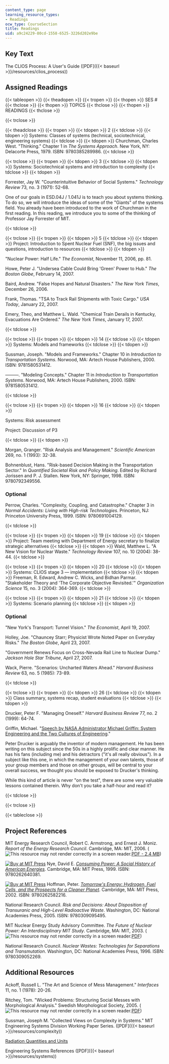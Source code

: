 ```yaml
---
content_type: page
learning_resource_types:
- Readings
ocw_type: CourseSection
title: Readings
uid: a9c24229-80cd-1558-6525-3226d202e9be
---
```


Key Text
--------

The CLIOS Process: A User's Guide ([PDF]({{< baseurl >}}/resources/clios_process))

Assigned Readings
-----------------

{{< tableopen >}}
{{< theadopen >}}
{{< tropen >}}
{{< thopen >}}
SES #
{{< thclose >}}
{{< thopen >}}
TOPICS
{{< thclose >}}
{{< thopen >}}
READINGS
{{< thclose >}}

{{< trclose >}}

{{< theadclose >}}
{{< tropen >}}
{{< tdopen >}}
2
{{< tdclose >}}
{{< tdopen >}}
Systems: Classes of systems (technical, sociotechnical, engineering systems)
{{< tdclose >}}
{{< tdopen >}}
Churchman, Charles West. "Thinking." Chapter 1 in _The Systems Approach_. New York, NY: Delacorte Press, 1979. ISBN: 9780385289986.
{{< tdclose >}}

{{< trclose >}}
{{< tropen >}}
{{< tdopen >}}
3
{{< tdclose >}}
{{< tdopen >}}
Systems: Sociotechnical systems and introduction to complexity
{{< tdclose >}}
{{< tdopen >}}


Forrester, Jay W. "Counterintuitive Behavior of Social Systems." _Technology Review_ 73, no. 3 (1971): 52-68.

One of our goals in ESD.04J / 1.041J is to teach you about systems thinking. To do so, we will introduce the ideas of some of the "Giants" of the systems field. You already have been introduced to the work of Churchman in the first reading. In this reading, we introduce you to some of the thinking of Professor Jay Forrester of MIT.


{{< tdclose >}}

{{< trclose >}}
{{< tropen >}}
{{< tdopen >}}
5
{{< tdclose >}}
{{< tdopen >}}
Project: Introduction to Spent Nuclear Fuel (SNF), the big issues and questions, introduction to resources
{{< tdclose >}}
{{< tdopen >}}


"Nuclear Power: Half Life." _The Economist_, November 11, 2006, pp. 81.

Howe, Peter J. "Undersea Cable Could Bring 'Green' Power to Hub." _The Boston Globe_, February 14, 2007.

Baird, Andrew. "False Hopes and Natural Disasters." _The New York Times_, December 26, 2006.

Frank, Thomas. "TSA to Track Rail Shipments with Toxic Cargo." _USA Today_, January 22, 2007.

Emery, Theo, and Matthew L. Wald. "Chemical Train Derails in Kentucky, Evacuations Are Ordered." _The New York Times_, January 17, 2007.


{{< tdclose >}}

{{< trclose >}}
{{< tropen >}}
{{< tdopen >}}
14
{{< tdclose >}}
{{< tdopen >}}
Systems: Models and frameworks
{{< tdclose >}}
{{< tdopen >}}


Sussman, Joseph. "Models and Frameworks." Chapter 10 in _Introduction to Transportation Systems_. Norwood, MA: Artech House Publishers, 2000. ISBN: 9781580531412.

———. "Modeling Concepts." Chapter 11 in _Introduction to Transportation Systems_. Norwood, MA: Artech House Publishers, 2000. ISBN: 9781580531412.


{{< tdclose >}}

{{< trclose >}}
{{< tropen >}}
{{< tdopen >}}
16
{{< tdclose >}}
{{< tdopen >}}


Systems: Risk assessment

Project: Discussion of P3


{{< tdclose >}}
{{< tdopen >}}


Morgan, Granger. "Risk Analysis and Management." _Scientific American_ 269, no. 1 (1993): 32-38.

Bohnenblust, Hans. "Risk-based Decision Making in the Transportation Sector." In _Quantified Societal Risk and Policy Making_. Edited by Richard Jorissen and P. J. Stallen. New York, NY: Springer, 1998. ISBN: 9780792349556.

### Optional

Perrow, Charles. "Complexity, Coupling, and Catastrophe." Chapter 3 in _Normal Accidents: Living with High-risk Technologies_. Princeton, NJ: Princeton University Press, 1999. ISBN: 9780691004129.


{{< tdclose >}}

{{< trclose >}}
{{< tropen >}}
{{< tdopen >}}
19
{{< tdclose >}}
{{< tdopen >}}
Project: Team meeting with Department of Energy secretary to finalize strategic alternatives
{{< tdclose >}}
{{< tdopen >}}
Wald, Matthew L. "A New Vision for Nuclear Waste." _Technology Review_ 107, no. 10 (2004): 38-44.
{{< tdclose >}}

{{< trclose >}}
{{< tropen >}}
{{< tdopen >}}
20
{{< tdclose >}}
{{< tdopen >}}
Systems: CLIOS stage 3 — implementation
{{< tdclose >}}
{{< tdopen >}}
Freeman, R. Edward, Andrew C. Wicks, and Bidhan Parmar. "Stakeholder Theory and 'The Corporate Objective Revisited.'" _Organization Science_ 15, no. 3 (2004): 364-369.
{{< tdclose >}}

{{< trclose >}}
{{< tropen >}}
{{< tdopen >}}
21
{{< tdclose >}}
{{< tdopen >}}
Systems: Scenario planning
{{< tdclose >}}
{{< tdopen >}}


### Optional

"New York's Transport: Tunnel Vision." _The Economist_, April 19, 2007.

Holley, Joe. "Chauncey Starr; Physicist Wrote Noted Paper on Everyday Risks." _The Boston Globe_, April 23, 2007.

"Government Renews Focus on Cross-Nevada Rail Line to Nuclear Dump." _Jackson Hole Star Tribune_, April 27, 2007.

Wack, Pierre. "Scenarios: Uncharted Waters Ahead." _Harvard Business Review_ 63, no. 5 (1985): 73-89.


{{< tdclose >}}

{{< trclose >}}
{{< tropen >}}
{{< tdopen >}}
26
{{< tdclose >}}
{{< tdopen >}}
Class summary, systems recap, student evaluations
{{< tdclose >}}
{{< tdopen >}}


Drucker, Peter F. "Managing Oneself." _Harvard Business Review_ 77, no. 2 (1999): 64-74.

Griffin, Michael. "[Speech by NASA Administrator Michael Griffin: System Engineering and the Two Cultures of Engineering](http://www.spaceref.com/news/viewsr.html?pid=23775)."

Peter Drucker is arguably the inventor of modern management. He has been writing on this subject since the 50s in a highly prolific and clear manner. He has his fans (including me) and his detractors ("it's all really obvious"). In a subject like this one, in which the management of your own talents, those of your group members and those on other groups, will be central to your overall success, we thought you should be exposed to Drucker's thinking.

While this kind of article is never "on the test", there are some very valuable lessons contained therein. Why don't you take a half-hour and read it?


{{< tdclose >}}

{{< trclose >}}

{{< tableclose >}}

Project References
------------------

MIT Energy Research Council, Robert C. Armstrong, and Ernest J. Moniz. _Report of the Energy Research Council_. Cambridge, MA: MIT, 2006. (![This resource may not render correctly in a screen reader.](/images/inacessible.gif)[PDF - 2.4 MB](http://web.mit.edu/mitei/about/erc-report-final.pdf))

[![Buy at MIT Press](/images/mp_logo.gif)](https://mitpress.mit.edu/9780262640381) Nye, David E. [_Consuming Power: A Social History of American Energies_](https://mitpress.mit.edu/9780262640381). Cambridge, MA: MIT Press, 1999. ISBN: 9780262640381.

[![Buy at MIT Press](/images/mp_logo.gif)](https://mitpress.mit.edu/9780262582216) Hoffman, Peter. [_Tomorrow's Energy: Hydrogen, Fuel Cells, and the Prospects for a Cleaner Planet_](https://mitpress.mit.edu/9780262582216). Cambridge, MA: MIT Press, 2002. ISBN: 9780262582216.

National Research Council. _Risk and Decisions: About Disposition of Transuranic and High-Level Radioactive Waste_. Washington, DC: National Academies Press, 2005. ISBN: 9780309095495.

MIT Nuclear Energy Study Advisory Committee. _The Future of Nuclear Power: An Interdisciplinary MIT Study_. Cambridge, MA: MIT, 2003. (![This resource may not render correctly in a screen reader.](/images/inacessible.gif)[PDF](http://web.mit.edu/nuclearpower/pdf/nuclearpower-summary.pdf))

National Research Council. _Nuclear Wastes: Technologies for Separations and Transmutation_. Washington, DC: National Academies Press, 1996. ISBN: 9780309052269.

Additional Resources
--------------------

Ackoff, Russell L. "The Art and Science of Mess Management." _Interfaces_ 11, no. 1 (1978): 20-26.

Ritchey, Tom. "Wicked Problems: Structuring Social Messes with Morphological Analysis." Swedish Morphological Society, 2005. (![This resource may not render correctly in a screen reader.](/images/inacessible.gif)[PDF](http://swemorph.com/pdf/wp.pdf))

Sussman, Joseph M. "Collected Views on Complexity in Systems." MIT Engineering Systems Division Working Paper Series. ([PDF]({{< baseurl >}}/resources/complexity))

[Radiation Quantities and Units](http://www.sprawls.org/ppmi2/RADQU/)

Engineering Systems References ([PDF]({{< baseurl >}}/resources/systems))